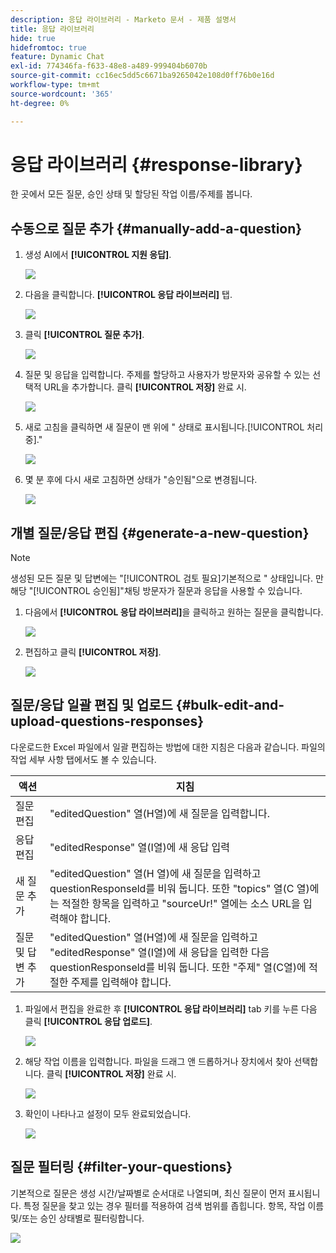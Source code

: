 ```yaml
---
description: 응답 라이브러리 - Marketo 문서 - 제품 설명서
title: 응답 라이브러리
hide: true
hidefromtoc: true
feature: Dynamic Chat
exl-id: 774346fa-f633-48e8-a489-999404b6070b
source-git-commit: cc16ec5dd5c6671ba9265042e108d0ff76b0e16d
workflow-type: tm+mt
source-wordcount: '365'
ht-degree: 0%

---
```


# 응답 라이브러리 {#response-library}

한 곳에서 모든 질문, 승인 상태 및 할당된 작업 이름/주제를 봅니다.

## 수동으로 질문 추가 {#manually-add-a-question}

1. 생성 AI에서 **[!UICONTROL 지원 응답]**.

   ![](assets/response-library-1.png)

1. 다음을 클릭합니다. **[!UICONTROL 응답 라이브러리]** 탭.

   ![](assets/response-library-2.png)

1. 클릭 **[!UICONTROL 질문 추가]**.

   ![](assets/response-library-3.png)

1. 질문 및 응답을 입력합니다. 주제를 할당하고 사용자가 방문자와 공유할 수 있는 선택적 URL을 추가합니다. 클릭 **[!UICONTROL 저장]** 완료 시.

   ![](assets/response-library-4.png)

1. 새로 고침을 클릭하면 새 질문이 맨 위에 &quot; 상태로 표시됩니다.[!UICONTROL 처리 중].&quot;

   ![](assets/response-library-5.png)

1. 몇 분 후에 다시 새로 고침하면 상태가 &quot;승인됨&quot;으로 변경됩니다.

   ![](assets/response-library-6.png)

## 개별 질문/응답 편집 {#generate-a-new-question}

>[!NOTE]
>
>생성된 모든 질문 및 답변에는 &quot;[!UICONTROL 검토 필요]기본적으로 &quot; 상태입니다. 만 해당 &quot;[!UICONTROL 승인됨]&quot;채팅 방문자가 질문과 응답을 사용할 수 있습니다.

1. 다음에서 **[!UICONTROL 응답 라이브러리]**&#x200B;을 클릭하고 원하는 질문을 클릭합니다.

   ![](assets/response-library-7.png)

1. 편집하고 클릭 **[!UICONTROL 저장]**.

   ![](assets/response-library-8.png)

## 질문/응답 일괄 편집 및 업로드 {#bulk-edit-and-upload-questions-responses}

다운로드한 Excel 파일에서 일괄 편집하는 방법에 대한 지침은 다음과 같습니다. 파일의 작업 세부 사항 탭에서도 볼 수 있습니다.

<table>
<thead>
  <tr>
    <th>액션</th>
    <th>지침</th>
  </tr>
</thead>
<tbody>
  <tr>
    <td>질문 편집</td>
    <td>"editedQuestion" 열(H열)에 새 질문을 입력합니다.</td>
  </tr>
  <tr>
    <td>응답 편집</td>
    <td>"editedResponse" 열(I열)에 새 응답 입력</td>
  </tr>
  <tr>
    <td>새 질문 추가</td>
    <td>"editedQuestion" 열(H 열)에 새 질문을 입력하고 questionResponseld를 비워 둡니다. 또한 "topics" 열(C 열)에는 적절한 항목을 입력하고 "sourceUr!" 열에는 소스 URL을 입력해야 합니다.</td>
  </tr>
  <tr>
    <td>질문 및 답변 추가</td>
    <td>"editedQuestion" 열(H열)에 새 질문을 입력하고 "editedResponse" 열(I열)에 새 응답을 입력한 다음 questionResponseld를 비워 둡니다. 또한 "주제" 열(C열)에 적절한 주제를 입력해야 합니다.</td>
  </tr>
</tbody>
</table>

1. 파일에서 편집을 완료한 후 **[!UICONTROL 응답 라이브러리]** tab 키를 누른 다음 클릭 **[!UICONTROL 응답 업로드]**.

   ![](assets/response-library-9.png)

1. 해당 작업 이름을 입력합니다. 파일을 드래그 앤 드롭하거나 장치에서 찾아 선택합니다. 클릭 **[!UICONTROL 저장]** 완료 시.

   ![](assets/response-library-10.png)

1. 확인이 나타나고 설정이 모두 완료되었습니다.

   ![](assets/response-library-11.png)

## 질문 필터링 {#filter-your-questions}

기본적으로 질문은 생성 시간/날짜별로 순서대로 나열되며, 최신 질문이 먼저 표시됩니다. 특정 질문을 찾고 있는 경우 필터를 적용하여 검색 범위를 좁힙니다. 항목, 작업 이름 및/또는 승인 상태별로 필터링합니다.

![](assets/response-library-12.png)
